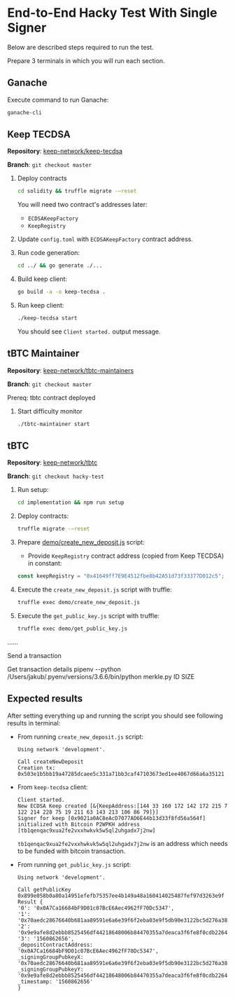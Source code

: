 # End-to-End Hacky Test With Single Signer

Below are described steps required to run the test.

Prepare 3 terminals in which you will run each section.

## Ganache

Execute command to run Ganache:
```sh
ganache-cli
```

## Keep TECDSA

**Repository**: [keep-network/keep-tecdsa](https://github.com/keep-network/keep-tecdsa)

**Branch**: `git checkout master`

1. Deploy contracts
    ```sh
    cd solidity && truffle migrate -—reset
    ```

    You will need two contract's addresses later:
    - `ECDSAKeepFactory`
    - `KeepRegistry`

1. Update `config.toml` with `ECDSAKeepFactory` contract address.

1. Run code generation:
   ```sh
   cd ../ && go generate ./...
   ```

1. Build keep client:
   ```sh
   go build -a -o keep-tecdsa .
   ```

1. Run keep client:
   ```sh
   ./keep-tecdsa start
   ```
   You should see `Client started.` output message.


## tBTC Maintainer

**Repository**: [keep-network/tbtc-maintainers](https://github.com/keep-network/tbtc-maintainers)

**Branch**: `git checkout master`

Prereq: tbtc contract deployed

1. Start difficulty monitor
    ```sh
    ./tbtc-maintainer start
    ```

## tBTC

**Repository**: [keep-network/tbtc](https://github.com/keep-network/tbtc)

**Branch**: `git checkout hacky-test`

1. Run setup:
    ```sh
    cd implementation && npm run setup
    ```

1. Deploy contracts:
    ```sh
    truffle migrate -—reset
    ```

1. Prepare [demo/create_new_deposit.js](create_new_deposit.js) script:
   - Provide `KeepRegistry` contract address (copied from Keep TECDSA) in constant:
   ```js
   const keepRegistry = "0x41649ff7E9E4512fbe8b42A51d73f33377D012c5"; // KeepRegistry contract address
   ```

1. Execute the `create_new_deposit.js` script with truffle:
   ```sh
   truffle exec demo/create_new_deposit.js
   ```

1. Execute the `get_public_key.js` script with truffle:
   ```sh
   truffle exec demo/get_public_key.js
   ```



......

Send a transaction


Get transaction details
pipenv --python /Users/jakub/.pyenv/versions/3.6.6/bin/python merkle.py ID SIZE


## Expected results
After setting everything up and running the script you should see following results in terminal:
- From running `create_new_deposit.js` script:
    ```
    Using network 'development'.

    Call createNewDeposit
    Creation tx: 0x503e1b5bb19a47285dcaee5c331a71bb3caf47103673ed1ee4067d66a6a35121
    ```

- From `keep-tecdsa` client:
    ```
    Client started.
    New ECDSA Keep created [&{KeepAddress:[144 33 160 172 142 172 215 7 122 214 228 75 19 211 63 143 213 106 86 79]}]
    Signer for keep [0x9021a0AC8eAcD7077AD6E44b13d33f8fd56a564f] initialized with Bitcoin P2WPKH address [tb1qenqac9xua2fe2vxxhwkvk5w5ql2uhgadx7j2nw]
    ```
    
    `tb1qenqac9xua2fe2vxxhwkvk5w5ql2uhgadx7j2nw` is an address which needs to be
    funded with bitcoin transaction.

- From running `get_public_key.js` script:
    ```
    Using network 'development'.

    Call getPublicKey
    0x899e058b0a80a14951efefb75357ee4b149a48a160414025487fef97d3263e9f
    Result {
    '0': '0x0A7Ca16684bF9D01c07BcE6Aec4962fF70Dc5347',
    '1': '0x70aedc28676640b681aa89591e6a6e39f6f2eba03e9f5db90e3122bc5d276a38',
    '2': '0x9e9afe8d2ebbb8525456df44218648006b84470355a7deaca3f6fe8f0cdb2264',
    '3': '1560862656',
    _depositContractAddress: '0x0A7Ca16684bF9D01c07BcE6Aec4962fF70Dc5347',
    _signingGroupPubkeyX: '0x70aedc28676640b681aa89591e6a6e39f6f2eba03e9f5db90e3122bc5d276a38',
    _signingGroupPubkeyY: '0x9e9afe8d2ebbb8525456df44218648006b84470355a7deaca3f6fe8f0cdb2264',
    _timestamp: '1560862656'
    }
    ```
